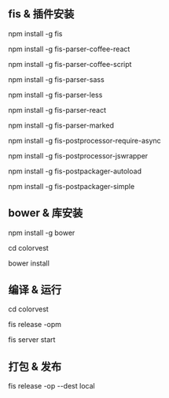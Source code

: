 ## fis & 插件安装

npm install -g fis

npm install -g fis-parser-coffee-react 

npm install -g fis-parser-coffee-script

npm install -g fis-parser-sass

npm install -g fis-parser-less

npm install -g fis-parser-react

npm install -g fis-parser-marked

npm install -g fis-postprocessor-require-async

npm install -g fis-postprocessor-jswrapper

npm install -g fis-postpackager-autoload

npm install -g fis-postpackager-simple


## bower & 库安装

npm install -g bower

cd colorvest

bower install


## 编译 & 运行

cd colorvest

fis release -opm 

fis server start

## 打包 & 发布
fis release -op --dest local
